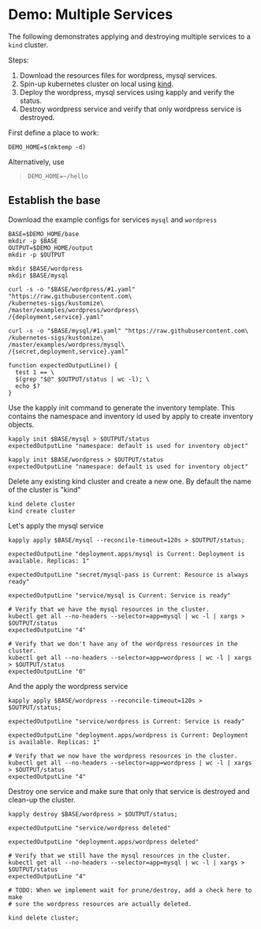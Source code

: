 [kind]: https://github.com/kubernetes-sigs/kind

# Demo: Multiple Services

The following demonstrates applying and destroying multiple services to a `kind` cluster.

Steps:
1. Download the resources files for wordpress, mysql services.
2. Spin-up kubernetes cluster on local using [kind].
3. Deploy the wordpress, mysql services using kapply and verify the status.
4. Destroy wordpress service and verify that only wordpress service is destroyed.

First define a place to work:

<!-- @makeWorkplace @testE2EAgainstLatestRelease -->
```
DEMO_HOME=$(mktemp -d)
```

Alternatively, use

> ```
> DEMO_HOME=~/hello
> ```

## Establish the base

Download the example configs for services `mysql` and `wordpress`
<!-- @createBase @testE2EAgainstLatestRelease -->
```
BASE=$DEMO_HOME/base
mkdir -p $BASE
OUTPUT=$DEMO_HOME/output
mkdir -p $OUTPUT

mkdir $BASE/wordpress
mkdir $BASE/mysql

curl -s -o "$BASE/wordpress/#1.yaml" "https://raw.githubusercontent.com\
/kubernetes-sigs/kustomize\
/master/examples/wordpress/wordpress\
/{deployment,service}.yaml"

curl -s -o "$BASE/mysql/#1.yaml" "https://raw.githubusercontent.com\
/kubernetes-sigs/kustomize\
/master/examples/wordpress/mysql\
/{secret,deployment,service}.yaml"

function expectedOutputLine() {
  test 1 == \
  $(grep "$@" $OUTPUT/status | wc -l); \
  echo $?
}
```

Use the kapply init command to generate the inventory template. This contains
the namespace and inventory id used by apply to create inventory objects.
<!-- @createInventoryTemplate @testE2EAgainstLatestRelease-->
```
kapply init $BASE/mysql > $OUTPUT/status
expectedOutputLine "namespace: default is used for inventory object"

kapply init $BASE/wordpress > $OUTPUT/status
expectedOutputLine "namespace: default is used for inventory object"
```

Delete any existing kind cluster and create a new one. By default the name of the cluster is "kind"
<!-- @deleteAndCreateKindCluster @testE2EAgainstLatestRelease -->
```
kind delete cluster
kind create cluster
```

Let's apply the mysql service
<!-- @RunMysql @testE2EAgainstLatestRelease -->
```
kapply apply $BASE/mysql --reconcile-timeout=120s > $OUTPUT/status;

expectedOutputLine "deployment.apps/mysql is Current: Deployment is available. Replicas: 1"

expectedOutputLine "secret/mysql-pass is Current: Resource is always ready"

expectedOutputLine "service/mysql is Current: Service is ready"

# Verify that we have the mysql resources in the cluster.
kubectl get all --no-headers --selector=app=mysql | wc -l | xargs > $OUTPUT/status
expectedOutputLine "4"

# Verify that we don't have any of the wordpress resources in the cluster. 
kubectl get all --no-headers --selector=app=wordpress | wc -l | xargs > $OUTPUT/status
expectedOutputLine "0"
```

And the apply the wordpress service
<!-- @RunWordpress @testE2EAgainstLatestRelease -->
```
kapply apply $BASE/wordpress --reconcile-timeout=120s > $OUTPUT/status;

expectedOutputLine "service/wordpress is Current: Service is ready"

expectedOutputLine "deployment.apps/wordpress is Current: Deployment is available. Replicas: 1"

# Verify that we now have the wordpress resources in the cluster.
kubectl get all --no-headers --selector=app=wordpress | wc -l | xargs > $OUTPUT/status
expectedOutputLine "4"
```

Destroy one service and make sure that only that service is destroyed and clean-up the cluster.
<!-- @destroyAppDeleteKindCluster @testE2EAgainstLatestRelease -->
```
kapply destroy $BASE/wordpress > $OUTPUT/status;

expectedOutputLine "service/wordpress deleted"

expectedOutputLine "deployment.apps/wordpress deleted"

# Verify that we still have the mysql resources in the cluster.
kubectl get all --no-headers --selector=app=mysql | wc -l | xargs > $OUTPUT/status
expectedOutputLine "4"

# TODO: When we implement wait for prune/destroy, add a check here to make
# sure the wordpress resources are actually deleted.

kind delete cluster;
```
